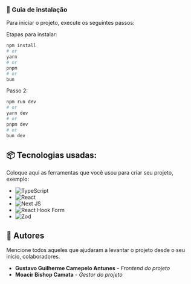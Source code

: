 ### 🔨 Guia de instalação

Para iniciar o projeto, execute os seguintes passos:

Etapas para instalar:

```bash
npm install
# or
yarn
# or
pnpm
# or
bun
```

Passo 2:
```bash
npm run dev
# or
yarn dev
# or
pnpm dev
# or
bun dev
```

## 📦 Tecnologias usadas:

Coloque aqui as ferramentas que você usou para criar seu projeto, exemplo:

* ![TypeScript](https://img.shields.io/badge/typescript-%23007ACC.svg?style=for-the-badge&logo=typescript&logoColor=white)
* ![React](https://img.shields.io/badge/react-%2320232a.svg?style=for-the-badge&logo=react&logoColor=%2361DAFB)
* ![Next JS](https://img.shields.io/badge/Next-black?style=for-the-badge&logo=next.js&logoColor=white)
* ![React Hook Form](https://img.shields.io/badge/React%20Hook%20Form-%23EC5990.svg?style=for-the-badge&logo=reacthookform&logoColor=white)
* ![Zod](https://img.shields.io/badge/zod-%233068b7.svg?style=for-the-badge&logo=zod&logoColor=white)

## 👷 Autores

Mencione todos aqueles que ajudaram a levantar o projeto desde o seu início, colaboradores.

* **Gustavo Guilherme Camepelo Antunes** - *Frontend do projeto*
* **Moacir Bishop Camata** - *Gestor do projeto*
